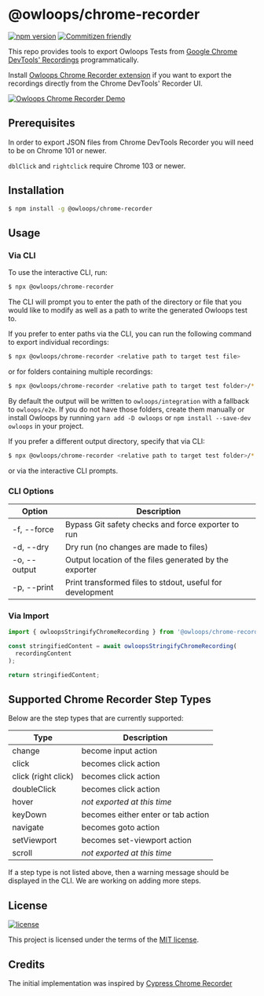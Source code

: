 # @owloops/chrome-recorder

[![npm version](https://img.shields.io/npm/v/@owloops/chrome-recorder)](https://www.npmjs.com/package/@owloops/chrome-recorder) [![Commitizen friendly](https://img.shields.io/badge/commitizen-friendly-brightgreen.svg)](http://commitizen.github.io/cz-cli/)

This repo provides tools to export Owloops Tests from [Google Chrome DevTools' Recordings](https://goo.gle/devtools-recorder) programmatically.

Install [Owloops Chrome Recorder extension](https://github.com/Owloops/owloops-chrome-recorder-extension) if you want to export the recordings directly from the Chrome DevTools' Recorder UI.

[![Owloops Chrome Recorder Demo](https://i.imgur.com/q2puIEv.png)](https://youtu.be/T2Wvx_yilg8)

## Prerequisites

In order to export JSON files from Chrome DevTools Recorder you will need to be on Chrome 101 or newer.

`dblClick` and `rightclick` require Chrome 103 or newer.

## Installation

```sh
$ npm install -g @owloops/chrome-recorder
```

## Usage

### Via CLI

To use the interactive CLI, run:

```sh
$ npx @owloops/chrome-recorder
```

The CLI will prompt you to enter the path of the directory or file that you would like to modify as well as a path to write the generated Owloops test to.

If you prefer to enter paths via the CLI, you can run the following command to export individual recordings:

```sh
$ npx @owloops/chrome-recorder <relative path to target test file>
```

or for folders containing multiple recordings:

```sh
$ npx @owloops/chrome-recorder <relative path to target test folder>/*.json
```

By default the output will be written to `owloops/integration` with a fallback to `owloops/e2e`. If you do not have those folders, create them manually or install Owloops by running `yarn add -D owloops` or `npm install --save-dev owloops` in your project.

If you prefer a different output directory, specify that via CLI:

```sh
$ npx @owloops/chrome-recorder <relative path to target test folder>/*.json --output=folder-name
```

or via the interactive CLI prompts.

### CLI Options

| Option       | Description                                               |
| ------------ | --------------------------------------------------------- |
| -f, --force  | Bypass Git safety checks and force exporter to run        |
| -d, --dry    | Dry run (no changes are made to files)                    |
| -o, --output | Output location of the files generated by the exporter    |
| -p, --print  | Print transformed files to stdout, useful for development |

### Via Import

```js
import { owloopsStringifyChromeRecording } from '@owloops/chrome-recorder';

const stringifiedContent = await owloopsStringifyChromeRecording(
  recordingContent
);

return stringifiedContent;
```

## Supported Chrome Recorder Step Types

Below are the step types that are currently supported:

| Type                | Description                                   |
| ------------------- | --------------------------------------------- |
| change              | become input action                           |
| click               | becomes click action                          |
| click (right click) | becomes click action                          |
| doubleClick         | becomes click action                          |
| hover               | _not exported at this time_                   |
| keyDown             | becomes either enter or tab action            |
| navigate            | becomes goto action                           |
| setViewport         | becomes set-viewport action                   |
| scroll              | _not exported at this time_                   |


If a step type is not listed above, then a warning message should be displayed in the CLI. We are working on adding more steps.

## License

[![license](https://img.shields.io/badge/license-MIT-green.svg)](https://github.com/Owloops/owloops-chrome-recorder/blob/master/LICENSE)

This project is licensed under the terms of the [MIT license](/LICENSE).

## Credits

The initial implementation was inspired by [Cypress Chrome Recorder](https://github.com/cypress-io/cypress-chrome-recorder)
